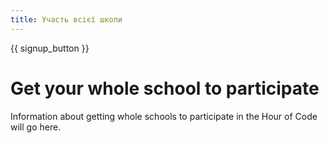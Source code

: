 ```yaml
---
title: Участь всієї школи
---
```


{{ signup_button }}

# Get your whole school to participate

Information about getting whole schools to participate in the Hour of Code will go here.